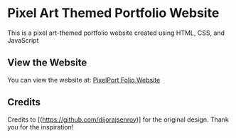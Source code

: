 # Pixel Art Themed Portfolio Website

This is a pixel art-themed portfolio website created using HTML, CSS, and JavaScript


## View the Website

You can view the website at: [PixelPort Folio Website](https://https://cprime50.github.io/pixel-portfolio)

## Credits

Credits to [(https://github.com/dijorajsenroy)] for the original design. Thank you for the inspiration!

